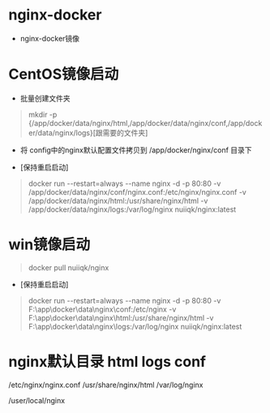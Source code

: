 # nginx-docker
* nginx-docker镜像

# CentOS镜像启动
* 批量创建文件夹
> mkdir -p  {/app/docker/data/nginx/html,/app/docker/data/nginx/conf,/app/docker/data/nginx/logs}[跟需要的文件夹]

* 将 config中的nginx默认配置文件拷贝到 /app/docker/nginx/conf 目录下

* [保持重启启动]
> docker run --restart=always --name nginx  -d  -p 80:80 -v /app/docker/data/nginx/conf/nginx.conf:/etc/nginx/nginx.conf -v /app/docker/data/nginx/html:/usr/share/nginx/html -v /app/docker/data/nginx/logs:/var/log/nginx nuiiqk/nginx:latest

# win镜像启动
> docker pull nuiiqk/nginx

* [保持重启启动]
> docker run --restart=always --name nginx  -d  -p 80:80 -v F:\app\docker\data\nginx\conf:/etc/nginx -v F:\app\docker\data\nginx\html:/usr/share/nginx/html -v F:\app\docker\data\nginx\logs:/var/log/nginx nuiiqk/nginx:latest

# nginx默认目录  html logs conf
/etc/nginx/nginx.conf
/usr/share/nginx/html
/var/log/nginx

/user/local/nginx
